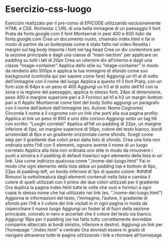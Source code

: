 # Esercizio-css-luogo
Esercizio realizzato per il pre-corso di EPICODE utilizzando esclusivamente HTML e CSS.
Richiesta:
L’URL di una bella immagine di un paesaggio
Il font Prata da fonts.google.com
Il font Montserrat in pesi 400 e 600 italic da fonts.google.com
Crea un documento vuoto, chiamalo index.html e fai in modo di partire da un boilerplate come è stato fatto nel video
Resetta i margini sul tag body
Importa i font nel tag head
Crea un div contenitore per la sezione principale e dagli una classe di “main-section” per applicare un padding su tutti i lati di 20px
Crea un ulteriore div all’interno e dagli una classe “image-container”
Applica dello stile su “image-container” in modo da renderlo alto 500px e applica la tua immagine di sfondo come suo background (controlla qui per sapere come fare)
Aggiungi un h1 al di sotto dell’immagine con il nome del luogo
Applica a questo h1 il font Prata, con un font-size di 64px e un peso di 400
Aggiungi un h3 al di sotto dell’h1 con la zona o la regione del paesaggio, applica lo stesso font, 24px di dimensione, peso 400 e margine superiore pari a 0
Fornisci ad h1 e h3 un margin-bottom pari a 0
Applic Montserrat come font del body
Sotto aggiungi un paragrafo con il nome dell’autore dell’immagine (es. Autore: Nome Cognome)
Circonda il nome e il cognome con un link che porti alla sua pagina profilo
Applica al link un peso di 600 e uno stile corsivo
Aggiungi sotto un tag h6 con scritto: “Luoghi correlati”
Applica all’h6 un padding di 22px, un margine inferiore di 0px, un margine superiore di 56px, colore del testo bianco, bordi arrotondati di 6px e un gradiente orizzontale come sfondo. Scegli come step per il gradiente due colori presi dalla foto di sfondo.
Crea una lista non ordinata sotto l’h6 con 5 elementi, ognuno avente il nome di un luogo correlato
Applica alla lista non ordinata uno stile in modo da rimuovere i punti a sinistra e il padding di default
Inserisci ogni elemento della lista in un link. Usa come indirizzo qualcosa come “./nome-del-luogo.html”
Fai in modo che ogni elemento della lista abbia un padding top e bottom di 6px, 22px di padding-left, un bordo inferiore di 1px di questo colore: #dfdfdf
Rimuovi la sottolineatura dagli elementi contenuti nella lista e cambia il colore di quelli utilizzati con il primo dei due colori utilizzati per il gradiente
Ora duplica la pagina index.html tutte le volte che vuoi e fornisci a ogni copia lo stesso nome che hai utilizzato nei link (es. “./nome-del-luogo.html”)
Aggiorna le informazioni del testo, l’immagine, l’autore, il gradiente di sfondo per l’h6 e il colore dei link visitati in in ogni pagina in modo da rispecchiare il nuovo luogo
Aggiungi un footer al di fuori della sezione principale, coloralo in nero e accertati che il colore del testo sia bianco. Aggiungi 16px per il padding (se hai fatto tutto correttamente dovrebbe comparire attaccato ai bordi sinistro, inferiore e destro).
Aggiungi un link per l’homepage “./index.html” e centralo
Ora dovresti essere in grado di navigare attraverso tutte le pagine utilizzando i link e ritornare all’homepage
